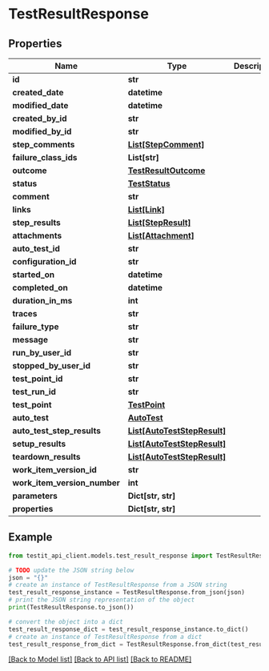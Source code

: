 # TestResultResponse


## Properties

Name | Type | Description | Notes
------------ | ------------- | ------------- | -------------
**id** | **str** |  | 
**created_date** | **datetime** |  | 
**modified_date** | **datetime** |  | [optional] 
**created_by_id** | **str** |  | 
**modified_by_id** | **str** |  | [optional] 
**step_comments** | [**List[StepComment]**](StepComment.md) |  | [optional] 
**failure_class_ids** | **List[str]** |  | 
**outcome** | [**TestResultOutcome**](TestResultOutcome.md) |  | [optional] 
**status** | [**TestStatus**](TestStatus.md) |  | [optional] 
**comment** | **str** |  | [optional] 
**links** | [**List[Link]**](Link.md) |  | [optional] 
**step_results** | [**List[StepResult]**](StepResult.md) |  | [optional] 
**attachments** | [**List[Attachment]**](Attachment.md) |  | [optional] 
**auto_test_id** | **str** |  | [optional] 
**configuration_id** | **str** |  | 
**started_on** | **datetime** |  | [optional] 
**completed_on** | **datetime** |  | [optional] 
**duration_in_ms** | **int** |  | [optional] 
**traces** | **str** |  | [optional] 
**failure_type** | **str** |  | [optional] 
**message** | **str** |  | [optional] 
**run_by_user_id** | **str** |  | [optional] 
**stopped_by_user_id** | **str** |  | [optional] 
**test_point_id** | **str** |  | 
**test_run_id** | **str** |  | 
**test_point** | [**TestPoint**](TestPoint.md) |  | [optional] 
**auto_test** | [**AutoTest**](AutoTest.md) |  | [optional] 
**auto_test_step_results** | [**List[AutoTestStepResult]**](AutoTestStepResult.md) |  | [optional] 
**setup_results** | [**List[AutoTestStepResult]**](AutoTestStepResult.md) |  | [optional] 
**teardown_results** | [**List[AutoTestStepResult]**](AutoTestStepResult.md) |  | [optional] 
**work_item_version_id** | **str** |  | 
**work_item_version_number** | **int** |  | [optional] 
**parameters** | **Dict[str, str]** |  | [optional] 
**properties** | **Dict[str, str]** |  | [optional] 

## Example

```python
from testit_api_client.models.test_result_response import TestResultResponse

# TODO update the JSON string below
json = "{}"
# create an instance of TestResultResponse from a JSON string
test_result_response_instance = TestResultResponse.from_json(json)
# print the JSON string representation of the object
print(TestResultResponse.to_json())

# convert the object into a dict
test_result_response_dict = test_result_response_instance.to_dict()
# create an instance of TestResultResponse from a dict
test_result_response_from_dict = TestResultResponse.from_dict(test_result_response_dict)
```
[[Back to Model list]](../README.md#documentation-for-models) [[Back to API list]](../README.md#documentation-for-api-endpoints) [[Back to README]](../README.md)


